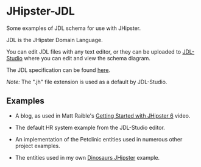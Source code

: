 # JHipster-JDL

Some examples of JDL schema for use with JHipster.

JDL is the JHipster Domain Language.

You can edit JDL files with any text editor, or they can be uploaded to [JDL-Studio](https://start.jhipster.tech/jdl-studio/)
where you can edit and view the schema diagram.

The JDL specification can be found [here](http://www.jhipster.tech/jdl/).

*Note:* The ".jh" file extension is used as a default by JDL-Studio.

## Examples

- A blog, as used in Matt Raible's [Getting Started with JHipster 6](https://www.youtube.com/watch?v=uQqlO3IGpTU) video.

- The default HR system example from the JDL-Studio editor.

- An implementation of the Petclinic entities used in numerous other project examples.

- The entities used in my own [Dinosaurs JHipster](https://github.com/RatJuggler/jhipster-dinosaurs) example.
